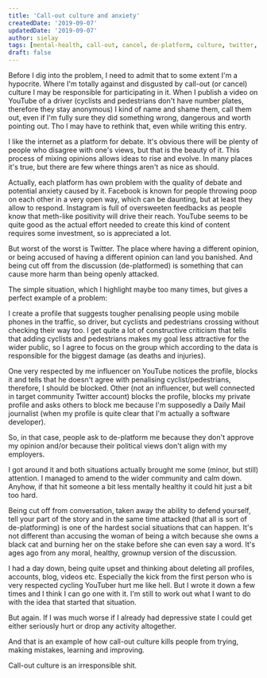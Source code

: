 ```yaml
---
title: 'Call-out culture and anxiety'
createdDate: '2019-09-07'
updatedDate: '2019-09-07'
author: sielay
tags: [mental-health, call-out, cancel, de-platform, culture, twitter, social-media, youtube]
draft: false
---
```


Before I dig into the problem, I need to admit that to some extent I'm a hypocrite. Where I'm totally against and disgusted by call-out (or cancel) culture I may be responsible for participating in it. When I publish a video on YouTube of a driver (cyclists and pedestrians don't have number plates, therefore they stay anonymous) I kind of name and shame them, call them out, even if I'm fully sure they did something wrong, dangerous and worth pointing out. Tho I may have to rethink that, even while writing this entry.

I like the internet as a platform for debate. It's obvious there will be plenty of people who disagree with one's views, but that is the beauty of it. This process of mixing opinions allows ideas to rise and evolve. In many places it's true, but there are few where things aren't as nice as should.

Actually, each platform has own problem with the quality of debate and potential anxiety caused by it. Facebook is known for people throwing poop on each other in a very open way, which can be daunting, but at least they allow to respond. Instagram is full of oversweeten feedbacks as people know that meth-like positivity will drive their reach. YouTube seems to be quite good as the actual effort needed to create this kind of content requires some investment, so is appreciated a lot.

But worst of the worst is Twitter. The place where having a different opinion, or being accused of having a different opinion can land you banished. And being cut off from the discussion (de-platformed) is something that can cause more harm than being openly attacked.

The simple situation, which I highlight maybe too many times, but gives a perfect example of a problem:

I create a profile that suggests tougher penalising people using mobile phones in the traffic, so driver, but cyclists and pedestrians crossing without checking their way too. I get quite a lot of constructive criticism that tells that adding cyclists and pedestrians makes my goal less attractive for the wider public, so I agree to focus on the group which according to the data is responsible for the biggest damage (as deaths and injuries).

One very respected by me influencer on YouTube notices the profile, blocks it and tells that he doesn't agree with penalising cyclist/pedestrians, therefore, I should be blocked.
Other (not an influencer, but well connected in target community Twitter account) blocks the profile, blocks my private profile and asks others to block me because I'm supposedly a Daily Mail journalist (when my profile is quite clear that I'm actually a software developer).

So, in that case, people ask to de-platform me because they don't approve my opinion and/or because their political views don't align with my employers.

I got around it and both situations actually brought me some (minor, but still) attention. I managed to amend to the wider community and calm down. Anyhow, if that hit someone a bit less mentally healthy it could hit just a bit too hard.

Being cut off from conversation, taken away the ability to defend yourself, tell your part of the story and in the same time attacked (that all is sort of de-platforming) is one of the hardest social situations that can happen. It's not different than accusing the woman of being a witch because she owns a black cat and burning her on the stake before she can even say a word. It's ages ago from any moral, healthy, grownup version of the discussion.

I had a day down, being quite upset and thinking about deleting all profiles, accounts, blog, videos etc. Especially the kick from the first person who is very respected cycling YouTuber hurt me like hell. But I wrote it down a few times and I think I can go one with it. I'm still to work out what I want to do with the idea that started that situation.

But again. If I was much worse if I already had depressive state I could get either seriously hurt or drop any activity altogether.

And that is an example of how call-out culture kills people from trying, making mistakes, learning and improving.

Call-out culture is an irresponsible shit.


